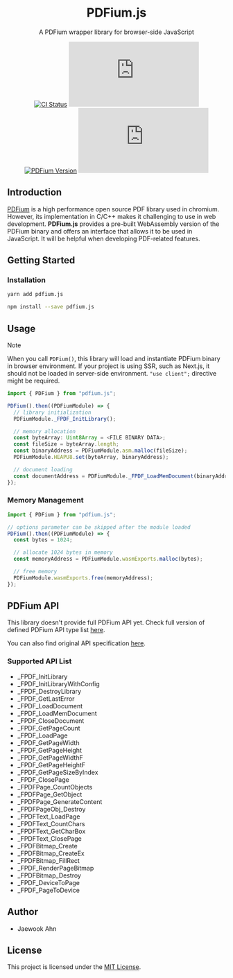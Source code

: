 <h1 align="center">PDFium.js</h1>

<div align="center">

A PDFium wrapper library for browser-side JavaScript

[![CI Status][github-action-image]][github-action-url] [![NPM Version][npm-version-image]][npm-version-url] [![PDFium Version][pdfium-version-image]][pdfium-version-url] [![License][license-image]][license-url]

[github-action-image]: https://img.shields.io/github/actions/workflow/status/Jaewoook/pdfium.js/ci.yml?style=for-the-badge
[github-action-url]: https://github.com/Jaewoook/pdfium.js/actions/workflows/ci.yml
[npm-version-image]: https://img.shields.io/npm/v/pdfium.js?style=for-the-badge
[npm-version-url]: https://www.npmjs.com/package/pdfium.js
[pdfium-version-image]: https://img.shields.io/badge/dynamic/json?style=for-the-badge&url=https%3A%2F%2Fraw.githubusercontent.com%2FJaewoook%2Fpdfium.js%2Fmain%2Fpdfium-version.json&query=%24.pdfium&label=pdfium
[pdfium-version-url]: https://github.com/Jaewoook/pdfium.js/blob/main/pdfium-version.json
[license-image]: https://img.shields.io/github/license/Jaewoook/pdfium.js?style=for-the-badge
[license-url]: https://github.com/Jaewoook/pdfium.js/blob/main/LICENSE

</div>

## Introduction

[PDFium](https://pdfium.googlesource.com/pdfium/+/master/README.md) is a high performance open source PDF library used in chromium. However, its implementation in C/C++ makes it challenging to use in web development. **PDFium.js** provides a pre-built WebAssembly version of the PDFium binary and offers an interface that allows it to be used in JavaScript. It will be helpful when developing PDF-related features.

## Getting Started

### Installation

```bash
yarn add pdfium.js
```

```bash
npm install --save pdfium.js
```

## Usage

> [!NOTE]
> When you call `PDFium()`, this library will load and instantiate PDFium binary in browser environment. If your project is using SSR, such as Next.js, it should not be loaded in server-side environment. `"use client";` directive might be required.

```ts
import { PDFium } from "pdfium.js";

PDFium().then((PDFiumModule) => {
  // library initialization
  PDFiumModule._FPDF_InitLibrary();

  // memory allocation
  const byteArray: Uint8Array = <FILE BINARY DATA>;
  const fileSize = byteArray.length;
  const binaryAddress = PDFiumModule.asm.malloc(fileSize);
  PDFiumModule.HEAPU8.set(byteArray, binaryAddress);

  // document loading
  const documentAddress = PDFiumModule._FPDF_LoadMemDocument(binaryAddress, fileSize, "");
});
```

### Memory Management

```ts
import { PDFium } from "pdfium.js";

// options parameter can be skipped after the module loaded
PDFium().then((PDFiumModule) => {
  const bytes = 1024;

  // allocate 1024 bytes in memory
  const memoryAddress = PDFiumModule.wasmExports.malloc(bytes);

  // free memory
  PDFiumModule.wasmExports.free(memoryAddress);
});
```

## PDFium API

This library doesn't provide full PDFium API yet. Check full version of defined PDFium API type list [here](./src/global.d.ts).

You can also find original API specification [here](https://pdfium.googlesource.com/pdfium/+/main/public/).

### Supported API List

- _FPDF_InitLibrary
- _FPDF_InitLibraryWithConfig
- _FPDF_DestroyLibrary
- _FPDF_GetLastError
- _FPDF_LoadDocument
- _FPDF_LoadMemDocument
- _FPDF_CloseDocument
- _FPDF_GetPageCount
- _FPDF_LoadPage
- _FPDF_GetPageWidth
- _FPDF_GetPageHeight
- _FPDF_GetPageWidthF
- _FPDF_GetPageHeightF
- _FPDF_GetPageSizeByIndex
- _FPDF_ClosePage
- _FPDFPage_CountObjects
- _FPDFPage_GetObject
- _FPDFPage_GenerateContent
- _FPDFPageObj_Destroy
- _FPDFText_LoadPage
- _FPDFText_CountChars
- _FPDFText_GetCharBox
- _FPDFText_ClosePage
- _FPDFBitmap_Create
- _FPDFBitmap_CreateEx
- _FPDFBitmap_FillRect
- _FPDF_RenderPageBitmap
- _FPDFBitmap_Destroy
- _FPDF_DeviceToPage
- _FPDF_PageToDevice


## Author

- Jaewook Ahn

## License

This project is licensed under the [MIT License](./LICENSE).
